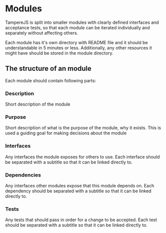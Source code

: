 # Modules

TampereJS is split into smaller modules with clearly defined interfaces and acceptance tests, so
that each module can be iterated individually and separately without affecting others.

Each module has it's own directory with README file and it should be understandable in 5 minutes or
less. Additionally, any other resources it might have should be stored in the module directory.

## The structure of an module

Each module should contain following parts:

### Description

Short description of the module

### Purpose

Short description of what is the purpose of the module, why it exists. This is used a guiding goal
for making decisions about the module

### Interfaces

Any interfaces the module exposes for others to use. Each interface should be separated with a
subtitle so that it can be linked directly to.

### Dependencies

Any interfaces other modules expose that this module depends on. Each dependency should be separated
with a subtitle so that it can be linked directly to.

### Tests

Any tests that should pass in order for a change to be accepted. Each test should be separated with
a subtitle so that it can be linked directly to.
